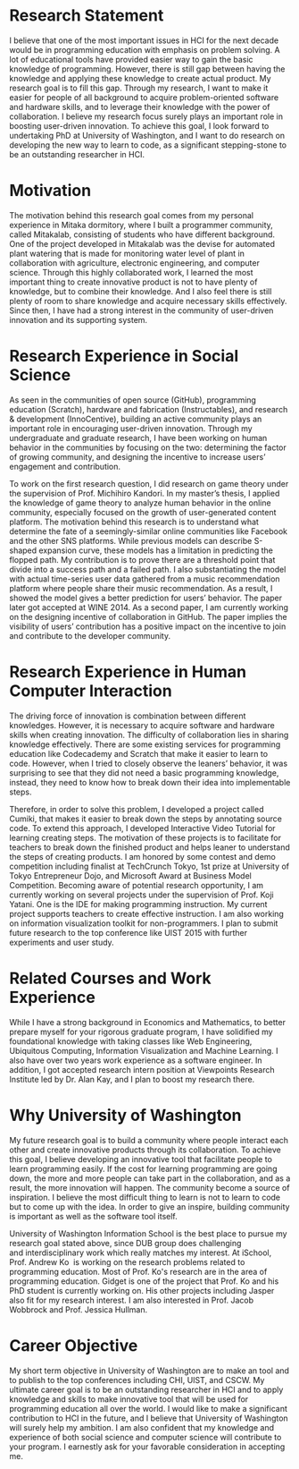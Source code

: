 # Research Statement
I believe that one of the most important issues in HCI for the next decade would be in 
programming education with emphasis on problem solving. A lot of educational tools have provided easier way to gain the basic knowledge of programming. However, there is still gap between having the knowledge and applying these knowledge to create actual product. My research goal is to fill this gap. Through my research, I want to make it easier for people of all background to acquire problem-oriented software and hardware skills, and to leverage their knowledge with the power of collaboration. I believe my research focus surely plays an important role in boosting user-driven innovation. To achieve this goal, I look forward to undertaking PhD at University of Washington, and I want to do research on developing the new way to learn to code, as a significant stepping-stone to be an outstanding researcher in HCI.

# Motivation 
The motivation behind this research goal comes from my personal experience in Mitaka dormitory, where I built a programmer community, called Mitakalab, consisting of students who have different background. One of the project developed in Mitakalab was the devise for automated plant watering that is made for monitoring water level of plant in collaboration with agriculture, electronic engineering, and computer science.
Through this highly collaborated work, I learned the most important thing to create innovative product is not to have plenty of knowledge, but to combine their knowledge.
And I also feel there is still plenty of room to share knowledge and acquire necessary skills effectively. Since then, I have had a strong interest in the community of user-driven innovation and its supporting system.

# Research Experience in Social Science
As seen in the communities of open source (GitHub), programming education (Scratch), hardware and fabrication (Instructables), and research & development (InnoCentive), building an active community plays an important role in encouraging user-driven innovation.
Through my undergraduate and graduate research, I have been working on human behavior in the communities by focusing on the two: determining the factor of growing community, and designing the incentive to increase users’ engagement and contribution.

To work on the first research question, I did research on game theory under the supervision of Prof. Michihiro Kandori. In my master’s thesis, I applied the knowledge of game theory to analyze human behavior in the online community, especially focused on the growth of user-generated content platform. The motivation behind this research is to understand what determine the fate of a seemingly-similar online communities like Facebook and the other SNS platforms. While previous models can describe S-shaped expansion curve, these models has a limitation in predicting the flopped path. My contribution is to prove there are a threshold point that divide into a success path and a failed path. I also substantiating the model with actual time-series user data gathered from a music recommendation platform where people share their music recommendation. As a result, I showed the model gives a better prediction for users’ behavior. The paper later got accepted at WINE 2014.  As a second paper, I am currently working on the designing incentive of collaboration in GitHub. The paper implies the visibility of users’ contribution has a positive impact on the incentive to join and contribute to the developer community. 


# Research Experience in Human Computer Interaction
The driving force of innovation is combination between different knowledges. However, it is necessary to acquire software and hardware skills when creating innovation. The difficulty of collaboration lies in sharing knowledge effectively. There are some existing services for programming education like Codecademy and Scratch that make it easier to learn to code. However, when I tried to closely observe the leaners’ behavior, it was surprising to see that they did not need a basic programming knowledge, instead, they need to know how to break down their idea into implementable steps.

Therefore, in order to solve this problem, I developed a project called Cumiki, that makes it easier to break down the steps by annotating source code. To extend this approach, I developed Interactive Video Tutorial for learning creating steps. The motivation of these projects is to facilitate for teachers to break down the finished product and helps leaner to understand the steps of creating products. I am honored by some contest and demo competition including finalist at TechCrunch Tokyo, 1st prize at University of Tokyo Entrepreneur Dojo, and Microsoft Award at Business Model Competition.  Becoming aware of potential research opportunity, I am currently working on several projects under the supervision of Prof. Koji Yatani. One is the IDE for making programming instruction. My current project supports teachers to create effective instruction. I am also working on information visualization toolkit for non-programmers. I plan to submit future research to the top conference like UIST 2015 with further experiments and user study.


# Related Courses and Work Experience
While I have a strong background in Economics and Mathematics, to better prepare myself for your rigorous graduate program, I have solidified my foundational knowledge with taking classes like Web Engineering, Ubiquitous Computing, Information Visualization and Machine Learning.  I also have over two years work experience as a software engineer. In addition, I got accepted research intern position at Viewpoints Research Institute led by Dr. Alan Kay, and I plan to boost my research there.

# Why University of Washington
My future research goal is to build a community where people interact each other and create innovative products through its collaboration. To achieve this goal, I believe developing an innovative tool that facilitate people to learn programming easily. If the cost for learning programming are going down, the more and more people can take part in the collaboration, and as a result, the more innovation will happen. The community become a source of inspiration. I believe the most difficult thing to learn is not to learn to code but to come up with the idea. In order to give an inspire, building community is important as well as the software tool itself.

University of Washington Information School is the best place to pursue my research goal stated above, since DUB group does challenging and interdisciplinary work which really matches my interest. At iSchool, Prof. Andrew Ko  is working on the research problems related to programming education. Most of Prof. Ko's research are in the area of programming education. Gidget is one of the project that Prof. Ko and his PhD student is currently working on. His other projects including Jasper also fit for my research interest. I am also interested in Prof. Jacob Wobbrock and Prof. Jessica Hullman.

# Career Objective 
My short term objective in University of Washington are to make an tool and to publish to the top conferences including CHI, UIST, and CSCW. My ultimate career goal is to be an outstanding researcher in HCI and to apply knowledge and skills to make innovative tool that will be used for programming education all over the world. I would like to make a significant contribution to HCI in the future, and I believe that University of Washington will surely help my ambition. I am also confident that my knowledge and experience of both social science and computer science will contribute to your program. I earnestly ask for your favorable consideration in accepting me.